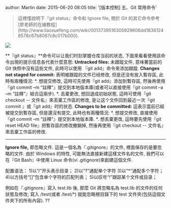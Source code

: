 author: Martin
date: 2015-06-20 08:05
title: '[版本控制] 五、Git 常用命令'

<blockquote>這裡僅說明下『git status』命令和 Ignore file, 關於 Git 的其它命令參考[廖老師的在線教程](http://www.liaoxuefeng.com/wiki/0013739516305929606dd18361248578c67b8067c8c017b000).</blockquote>


![](http://i57.tinypic.com/b7kwgz.jpg)

**『git status』**命令可以让我们时刻掌握仓库当前的状态, 下面來看看使用該命令出現的提示信息各代表什麼意思:
**Untracked files:** 未跟蹤文件, 意味著當前的 Git 快照中沒有這些文件, 此時可以使用 『git add』命令來添加跟蹤.
**Changes not staged for commit:** 表明被跟蹤的文件已经修改, 但是还没有放入暫存區, 此時有兩種情況:
*. 想提交修改, 這時可先使用『git add』添加到暫存區, 然後再使用『git commit –m “註釋”』提交到本地版本庫(或者可以直接使用『git commit –a –m “註釋”』結合這兩步).
*. 丟棄更改, 想回退成初始狀態, 這時可使用『git checkout -- 文件名』來丟棄工作區的修改, 是让这个文件回到最近一次『git commit 』或『git add』时的状态.
**Changes to be committed:** 這表示當前已經被提交到暫存區, 但是還沒有提交, 此時也有兩種情況:
*. 想提交修改, 直接使用『git commit –m “註釋”』提交到本地版本庫.
*. 想丟棄更改, 這時要先使用『git reset HEAD file』把暫存區的修改撤銷掉, 然後再使用『git checkout -- 文件名』來丟棄工作區的修改.



* * *



**Ignore file,** 即忽略文件.
這是一個名為『.gitignore』的文件, 裡面保存的是要忽略的文件.
由於 Windows 的特性, 可能無法直接新建這樣文件名的文件, 我們可以在『Git Bash』中使用 Linux 命令(vi .gitignore)來創建這個文件.

配置语法：
1)以“/”开头表示目录；
2)以“?”通配单个字符
3)以“*”通配多个字符；
4)以方括号“[]”包含单个字符的匹配列表；
5)以叹号“!”跟踪某个文件或目录；

例如在『.gitignore』寫入 test.lib 後, 那麼 Git 將忽略名為 test.lib 的文件的任何狀態及修改;
寫入 /test(或者 /test/*) 就能忽略根目錄下的 test 文件夾(包括這個文件夾下的所有內容).
??
